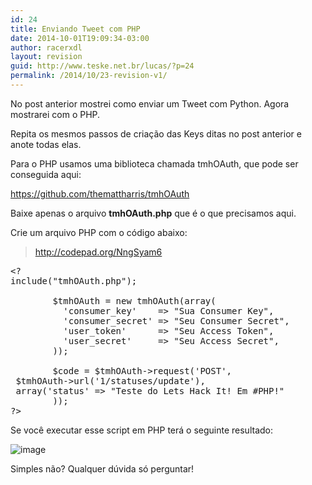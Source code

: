```yaml
---
id: 24
title: Enviando Tweet com PHP
date: 2014-10-01T19:09:34-03:00
author: racerxdl
layout: revision
guid: http://www.teske.net.br/lucas/?p=24
permalink: /2014/10/23-revision-v1/
---
```

No post anterior mostrei como enviar um Tweet com Python. Agora mostrarei com o PHP.

Repita os mesmos passos de criação das Keys ditas no post anterior e anote todas elas.

Para o PHP usamos uma biblioteca chamada tmhOAuth, que pode ser conseguida aqui:

<https://github.com/themattharris/tmhOAuth>

Baixe apenas o arquivo **tmhOAuth.php** que é o que precisamos aqui.

Crie um arquivo PHP com o código abaixo:

> <div>
>   <p>
>     <a href="http://codepad.org/NngSyam6">http://codepad.org/NngSyam6</a>
>   </p>
> </div>

<pre class="brush: php; title: ; notranslate" title="">&lt;?
include(&quot;tmhOAuth.php&quot;);

        $tmhOAuth = new tmhOAuth(array(
          'consumer_key'    =&gt; &quot;Sua Consumer Key&quot;,
          'consumer_secret' =&gt; &quot;Seu Consumer Secret&quot;,
          'user_token'      =&gt; &quot;Seu Access Token&quot;,
          'user_secret'     =&gt; &quot;Seu Access Secret&quot;,
        ));

        $code = $tmhOAuth-&gt;request('POST',
 $tmhOAuth-&gt;url('1/statuses/update'),
 array('status' =&gt; &quot;Teste do Lets Hack It! Em #PHP!&quot;
        ));
?&gt;
</pre>

Se você executar esse script em PHP terá o seguinte resultado:

![image](https://media.tumblr.com/tumblr_lr68h9SRih1qh7srd.png) 

Simples não? Qualquer dúvida só perguntar!